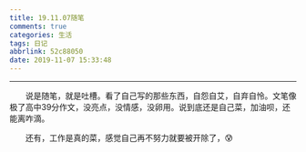 ```yaml
---
title: 19.11.07随笔
comments: true
categories: 生活
tags: 日记
abbrlink: 52c88050
date: 2019-11-07 15:33:48
---
```


---

&emsp;&emsp;说是随笔，就是吐槽。看了自己写的那些东西，自怨自艾，自弃自怜。文笔像极了高中39分作文，没亮点，没情感，没卵用。说到底还是自己菜，加油呗，还能离咋滴。

&emsp;&emsp;还有，工作是真的菜，感觉自己再不努力就要被开除了，😰
